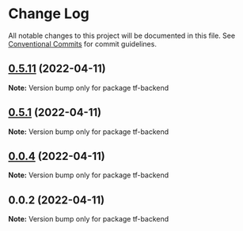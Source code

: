 # Change Log

All notable changes to this project will be documented in this file.
See [Conventional Commits](https://conventionalcommits.org) for commit guidelines.

## [0.5.11](https://github.com/iac-factory/terraform-generator/compare/tf-backend@0.5.10...tf-backend@0.5.11) (2022-04-11)

**Note:** Version bump only for package tf-backend





## [0.5.1](https://github.com/iac-factory/terraform-generator/compare/tf-backend@0.0.4...tf-backend@0.5.1) (2022-04-11)

**Note:** Version bump only for package tf-backend





## [0.0.4](https://github.com/iac-factory/terraform-generator/compare/tf-backend@0.0.2...tf-backend@0.0.4) (2022-04-11)

**Note:** Version bump only for package tf-backend





## 0.0.2 (2022-04-11)

**Note:** Version bump only for package tf-backend
